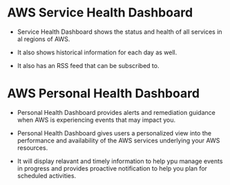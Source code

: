 # AWS  Service Health Dashboard

- Service Health Dashboard shows the status and health of all services in al regions of AWS.

- It also shows historical information for each day as well.

- It also has an RSS feed that can be subscribed to.

# AWS Personal Health Dashboard

- Personal Health Dashboard provides alerts and remediation guidance when AWS is experiencing events that may impact you.

- Personal Health Dashboard gives users a personalized view into the performance and availability of the AWS services underlying your AWS resources.

- It will display relavant and timely information to help ypu manage events in progress and provides proactive notification to help you plan for scheduled activities.
